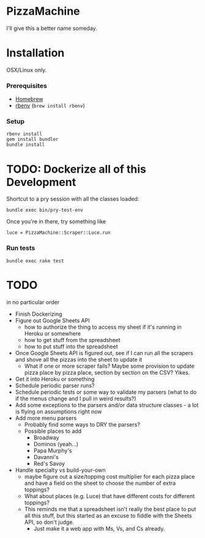 PizzaMachine
====
I'll give this a better name someday.

Installation
====
OSX/Linux only.
### Prerequisites
* [Homebrew](https://brew.sh/)
* [rbenv](https://github.com/rbenv/rbenv) (`brew install rbenv`)

### Setup
```
rbenv install
gem install bundler
bundle install
```
**TODO**: Dockerize all of this
Development
====

Shortcut to a pry session with all the classes loaded:

```
bundle exec bin/pry-test-env
```

Once you're in there, try something like

```
luce = PizzaMachine::Scraper::Luce.run
```

### Run tests
```
bundle exec rake test
```

TODO
====

in no particular order

* Finish Dockerizing
* Figure out Google Sheets API
  * how to authorize the thing to access my sheet if it's running in Heroku or somewhere
  * how to get stuff from the spreadsheet
  * how to put stuff into the spreadsheet
* Once Google Sheets API is figured out, see if I can run all the scrapers and shove all the pizzas into the sheet to update it
  * What if one or more scraper fails?  Maybe some provision to update pizza place by pizza place, section by section on the CSV? Yikes.
* Get it into Heroku or something
* Schedule periodic parser runs?
* Schedule periodic tests or some way to validate my parsers (what to do if the menus change and I pull in weird results?)
* Add some exceptions to the parsers and/or data structure classes - a lot is flying on assumptions right now
* Add more menu parsers
  * Probably find some ways to DRY the parsers?
  * Possible places to add
    * Broadway
    * Dominos (yeah...)
    * Papa Murphy's
    * Davanni's
    * Red's Savoy
* Handle specialty vs build-your-own
  * maybe figure out a size/topping cost multiplier for each pizza place and have a field on the sheet to choose the number of extra toppings?
  * What about places (e.g. Luce) that have different costs for different toppings?
  * This reminds me that a spreadsheet isn't really the best place to put all this stuff, but this started as an excuse to fiddle with the Sheets API, so don't judge.
    * Just make it a web app with Ms, Vs, and Cs already.
